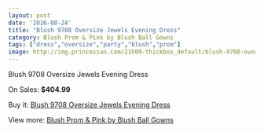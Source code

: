 ```yaml
---
layout: post
date: '2016-08-24'
title: "Blush 9708 Oversize Jewels Evening Dress"
category: Blush Prom & Pink by Blush Ball Gowns
tags: ["dress","oversize","party","blush","prom"]
image: http://img.princessan.com/21509-thickbox_default/blush-9708-oversize-jewels-evening-dress.jpg
---
```

Blush 9708 Oversize Jewels Evening Dress

On Sales: **$404.99**
<a href="https://www.princessan.com/en/9706-blush-9708-oversize-jewels-evening-dress.html"><amp-img layout="responsive" width="600" height="600" src="//img.princessan.com/21509-thickbox_default/blush-9708-oversize-jewels-evening-dress.jpg" alt="Blush 9708 Oversize Jewels Evening Dress 0" /></a>

Buy it: [Blush 9708 Oversize Jewels Evening Dress](https://www.princessan.com/en/9706-blush-9708-oversize-jewels-evening-dress.html "Blush 9708 Oversize Jewels Evening Dress")

View more: [Blush Prom & Pink by Blush Ball Gowns](https://www.princessan.com/en/78- "Blush Prom & Pink by Blush Ball Gowns")